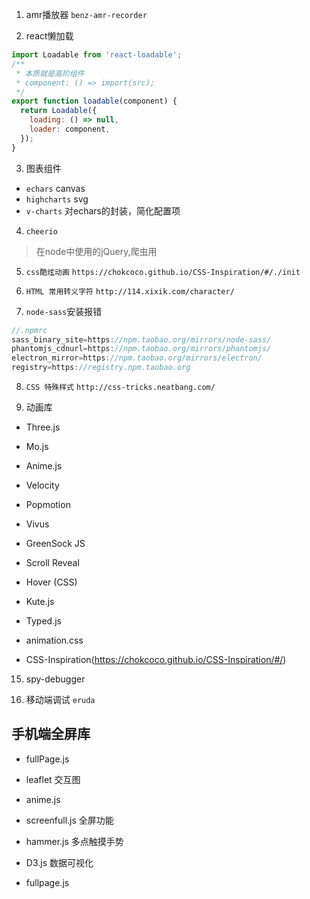 1. amr播放器 `benz-amr-recorder`  

2. react懒加载

```javascript
import Loadable from 'react-loadable';
/**
 * 本质就是高阶组件
 * component: () => import(src);
 */
export function loadable(component) {
  return Loadable({
    loading: () => null,
    loader: component,
  });
}
```

3. 图表组件

* `echars` canvas
* `highcharts` svg
* `v-charts` 对echars的封装，简化配置项

4. `cheerio`

> 在node中使用的jQuery,爬虫用

5. `css酷炫动画` `https://chokcoco.github.io/CSS-Inspiration/#/./init`

6. `HTML 常用转义字符` `http://114.xixik.com/character/`

7. `node-sass`安装报错

```javascript
//.npmrc
sass_binary_site=https://npm.taobao.org/mirrors/node-sass/
phantomjs_cdnurl=https://npm.taobao.org/mirrors/phantomjs/
electron_mirror=https://npm.taobao.org/mirrors/electron/
registry=https://registry.npm.taobao.org
```

8. `CSS 特殊样式` `http://css-tricks.neatbang.com/`

9. 动画库

- Three.js

- Mo.js

- Anime.js

- Velocity

- Popmotion

- Vivus

- GreenSock JS

- Scroll Reveal

- Hover (CSS)

- Kute.js

- Typed.js

- animation.css

- CSS-Inspiration(https://chokcoco.github.io/CSS-Inspiration/#/)

15. spy-debugger

16. 移动端调试 `eruda`

## 手机端全屏库 ##

- fullPage.js

- leaflet 交互图

- anime.js

- screenfull.js 全屏功能

- hammer.js 多点触摸手势

- D3.js 数据可视化

- fullpage.js 
